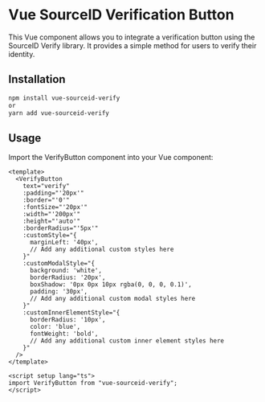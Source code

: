 # Vue SourceID Verification Button

This Vue component allows you to integrate a verification button using the SourceID Verify library. It provides a simple method for users to verify their identity.

## Installation

```bash
npm install vue-sourceid-verify
or
yarn add vue-sourceid-verify

```

## Usage

Import the VerifyButton component into your Vue component:

```vue
<template>
  <VerifyButton
    text="verify"
    :padding="'20px'"
    :border="'0'"
    :fontSize="'20px'"
    :width="'200px'"
    :height="'auto'"
    :borderRadius="'5px'"
    :customStyle="{
      marginLeft: '40px',
      // Add any additional custom styles here
    }"
    :customModalStyle="{
      background: 'white',
      borderRadius: '20px',
      boxShadow: '0px 0px 10px rgba(0, 0, 0, 0.1)',
      padding: '30px',
      // Add any additional custom modal styles here
    }"
    :customInnerElementStyle="{
      borderRadius: '10px',
      color: 'blue',
      fontWeight: 'bold',
      // Add any additional custom inner element styles here
    }"
  />
</template>

<script setup lang="ts">
import VerifyButton from "vue-sourceid-verify";
</script>
```
